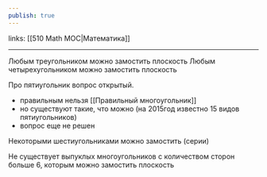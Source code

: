 ```yaml
---
publish: true
---
```

links: [[510 Math MOC|Математика]]

---

Любым треугольником можно замостить плоскость
Любым четырехугольником можно замостить плоскость

Про пятиугольник вопрос открытый.
 - правильным нельзя [[Правильный многоугольник]]
 - но существуют такие, что можно (на 2015год известно 15 видов пятиугольников)
 - вопрос еще не решен

Некоторыми шестиугольниками можно замостить (серии)

Не существует выпуклых многоугольников с количеством сторон больше 6, которым можно замостить плоскость